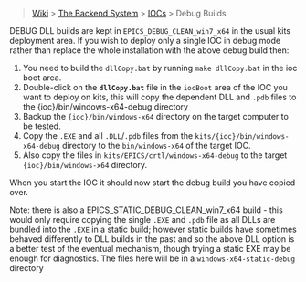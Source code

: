 > [Wiki](Home) > [The Backend System](The-Backend-System) > [IOCs](IOCs) > Debug Builds

DEBUG DLL builds are kept in `EPICS_DEBUG_CLEAN_win7_x64` in the usual kits deployment area. If you wish to deploy only a single IOC in debug mode rather than replace the whole installation with the above debug build then:
1. You need to build the `dllCopy.bat` by running ```make dllCopy.bat``` in the ioc boot area.
1. Double-click on the **`dllCopy.bat`** file in the `iocBoot` area of the IOC you want to deploy on kits, this will copy the dependent DLL and `.pdb` files to the {ioc}/bin/windows-x64-debug directory
1. Backup the `{ioc}/bin/windows-x64` directory on the target computer to be tested.
1. Copy the `.EXE` and all `.DLL`/`.pdb` files from the `kits/{ioc}/bin/windows-x64-debug` directory to the `bin/windows-x64` of the target IOC.
1. Also copy the files in `kits/EPICS/crtl/windows-x64-debug` to the target `{ioc}/bin/windows-x64` directory.

When you start the IOC it should now start the debug build you have copied over.  

Note: there is also a EPICS_STATIC_DEBUG_CLEAN_win7_x64 build - this would only require copying the single `.EXE` and `.pdb` file as all DLLs are bundled into the `.EXE` in a static build; however static builds have sometimes behaved differently to DLL builds in the past and so the above DLL option is a better test of the eventual mechanism, though trying a static EXE may be enough for diagnostics. The files here will be in a `windows-x64-static-debug` directory
